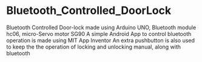 # Bluetooth_Controlled_DoorLock
Bluetooth Controlled Door-lock made using Arduino UNO, Bluetooth module hc06, micro-Servo motor SG90
A simple Android App to control bluetooth operation is made using MIT App Inventor
An extra pushbutton is also used to keep the the operation of locking and unlocking manual, along with bluetooth
